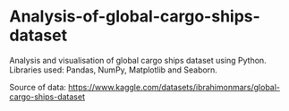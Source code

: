 # Analysis-of-global-cargo-ships-dataset
Analysis and visualisation of global cargo ships dataset using Python. Libraries used: Pandas, NumPy, Matplotlib and Seaborn. 

Source of data: https://www.kaggle.com/datasets/ibrahimonmars/global-cargo-ships-dataset
